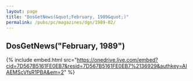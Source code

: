 ```yaml
---
layout: page
title: "DosGetNews(&quot;February, 1989&quot;)"
permalink: /pubs/pc/magazines/dgn/1989-02/
---
```


DosGetNews("February, 1989")
----------------------------

{% include embed.html src="https://onedrive.live.com/embed?cid=7D567B5161FE0EB7&resid=7D567B5161FE0EB7%2136929&authkey=AIAEMScVfsR1PBA&em=2" %}
